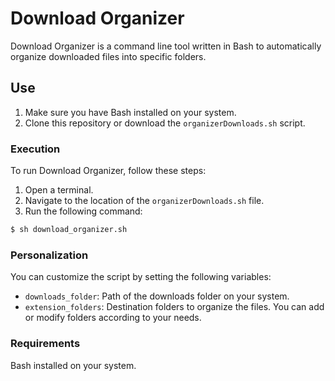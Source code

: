 # Download Organizer

Download Organizer is a command line tool written in Bash to automatically organize downloaded files into specific folders.

## Use

1. Make sure you have Bash installed on your system.
2. Clone this repository or download the `organizerDownloads.sh` script.

### Execution

To run Download Organizer, follow these steps:

1. Open a terminal.
2. Navigate to the location of the `organizerDownloads.sh` file.
3. Run the following command:

```bash
$ sh download_organizer.sh
```

### Personalization


You can customize the script by setting the following variables:

- `downloads_folder`: Path of the downloads folder on your system.
- `extension_folders`: Destination folders to organize the files. You can add or modify folders according to your needs.


### Requirements

Bash installed on your system.